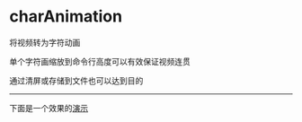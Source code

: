 # charAnimation
将视频转为字符动画

单个字符画缩放到命令行高度可以有效保证视频连贯

通过清屏或存储到文件也可以达到目的
***
下面是一个效果的[演示](https://www.bilibili.com/video/av36074351)
